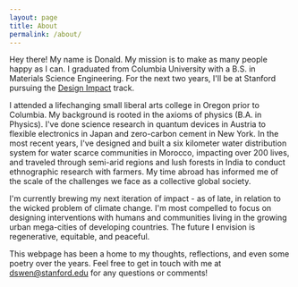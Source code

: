 ```yaml
---
layout: page
title: About
permalink: /about/
---
```


Hey there! My name is Donald. My mission is to make as many people happy as I can. I graduated from Columbia University with a B.S. in Materials Science Engineering. For the next two years, I'll be at Stanford pursuing the [Design Impact](https://designimpact.stanford.edu/) track.

I attended a lifechanging small liberal arts college in Oregon prior to Columbia. My background is rooted in the axioms of physics (B.A. in Physics). I've done science research in quantum devices in Austria to flexible electronics in Japan and zero-carbon cement in New York. In the most recent years, I've designed and built a six kilometer water distribution system for water scarce communities in Morocco, impacting over 200 lives, and traveled through semi-arid regions and lush forests in India to conduct ethnographic research with farmers. My time abroad has informed me of the scale of the challenges we face as a collective global society.

I'm currently brewing my next iteration of impact - as of late, in relation to the wicked problem of climate change. I'm most compelled to focus on designing interventions with humans and communities living in the growing urban mega-cities of developing countries. The future I envision is regenerative, equitable, and peaceful.

This webpage has been a home to my thoughts, reflections, and even some poetry over the years. Feel free to get in touch with me at [dswen@stanford.edu](mailto:dswen@stanford.edu) for any questions or comments!
